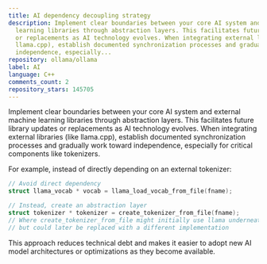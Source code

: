```yaml
---
title: AI dependency decoupling strategy
description: Implement clear boundaries between your core AI system and external machine
  learning libraries through abstraction layers. This facilitates future library updates
  or replacements as AI technology evolves. When integrating external libraries (like
  llama.cpp), establish documented synchronization processes and gradually work toward
  independence, especially...
repository: ollama/ollama
label: AI
language: C++
comments_count: 2
repository_stars: 145705
---
```


Implement clear boundaries between your core AI system and external machine learning libraries through abstraction layers. This facilitates future library updates or replacements as AI technology evolves. When integrating external libraries (like llama.cpp), establish documented synchronization processes and gradually work toward independence, especially for critical components like tokenizers.

For example, instead of directly depending on an external tokenizer:
```cpp
// Avoid direct dependency
struct llama_vocab * vocab = llama_load_vocab_from_file(fname);

// Instead, create an abstraction layer
struct tokenizer * tokenizer = create_tokenizer_from_file(fname);
// Where create_tokenizer_from_file might initially use llama underneath
// but could later be replaced with a different implementation
```

This approach reduces technical debt and makes it easier to adopt new AI model architectures or optimizations as they become available.